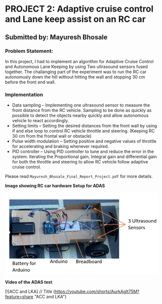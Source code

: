 # PROJECT 2:  Adaptive cruise control and Lane keep assist on an RC car
## Submitted by: Mayuresh Bhosale

### Problem Statement:
In this project, I had to implement an algorithm for Adaptive Cruise Control and Autonomous Lane Keeping by using Two ultrasound sensors fused together. The challanging part of the experiment was to run the RC car autonomusly down the hill without hitting the wall and stopping 30 cm before the front end wall.

### Implementation
- Data sampling – Implementing one ultrasound sensor to measure the front distance from the RC vehicle. Sampling to be done as quickly as possible to detect the objects nearby quickly and allow autonomous vehicle to react accordingly.
- Setting limits – Setting the desired distances from the front wall by using if and else loop to control RC vehicle throttle and steering. (Keeping RC 30 cm from the frontal wall or obstacle)
- Pulse width modulation – Setting positive and negative values of throttle for accelerating and braking whenever required.
- PID controller – Using PID controller to tune and reduce the error in the system. Iterating the Proportional gain, Integral gain and differential gain for both the throttle and steering to allow RC vehicle follow adaptive cruise control.

Please read `Mayuresh_Bhosale_Final_Report_Project.pdf` for more details.

**Image showing RC car hardware Setup for ADAS**

![](https://github.com/mayureshb7/Adaptive-cruise-control-and-Lane-keep-assist-on-an-RC-car/blob/main/RC_CAR.png)

**Video of the ADAS test**

[![ACC and LKA]          // Title
(https://youtube.com/shorts/AurkAglt75M?feature=share "ACC and LKA")
